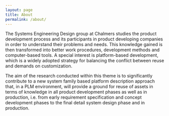 ```yaml
---
layout: page
title: About
permalink: /about/
---
```


  The Systems Engineering Design group at Chalmers studies the product development process and its participants in product developing companies in order to understand their problems and needs. This knowledge gained is then transformed into better work procedures, development methods and computer-based tools. A special interest is platform-based development, which is a widely adopted strategy for balancing the conflict between reuse and demands on customization. 
  
  The aim of the research conducted within this theme is to significantly contribute to a new system family based platform description approach that, in a PLM environment, will provide a ground for reuse of assets in terms of knowledge in all product development phases as well as in production, i.e. from early requirement specification and concept development phases to the final detail system design phase and in production.


